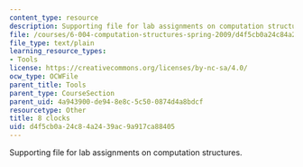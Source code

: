 ```yaml
---
content_type: resource
description: Supporting file for lab assignments on computation structures.
file: /courses/6-004-computation-structures-spring-2009/d4f5cb0a24c84a2439ac9a917ca88405_8clocks.jsim
file_type: text/plain
learning_resource_types:
- Tools
license: https://creativecommons.org/licenses/by-nc-sa/4.0/
ocw_type: OCWFile
parent_title: Tools
parent_type: CourseSection
parent_uid: 4a943900-de94-8e8c-5c50-0874d4a8bdcf
resourcetype: Other
title: 8 clocks
uid: d4f5cb0a-24c8-4a24-39ac-9a917ca88405
---
```

Supporting file for lab assignments on computation structures.